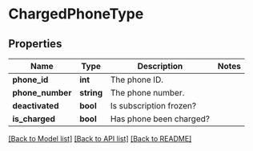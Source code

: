 # ChargedPhoneType

## Properties
Name | Type | Description | Notes
------------ | ------------- | ------------- | -------------
**phone_id** | **int** | The phone ID. | 
**phone_number** | **string** | The phone number. | 
**deactivated** | **bool** | Is subscription frozen? | 
**is_charged** | **bool** | Has phone been charged? | 

[[Back to Model list]](../README.md#documentation-for-models) [[Back to API list]](../README.md#documentation-for-api-endpoints) [[Back to README]](../README.md)


